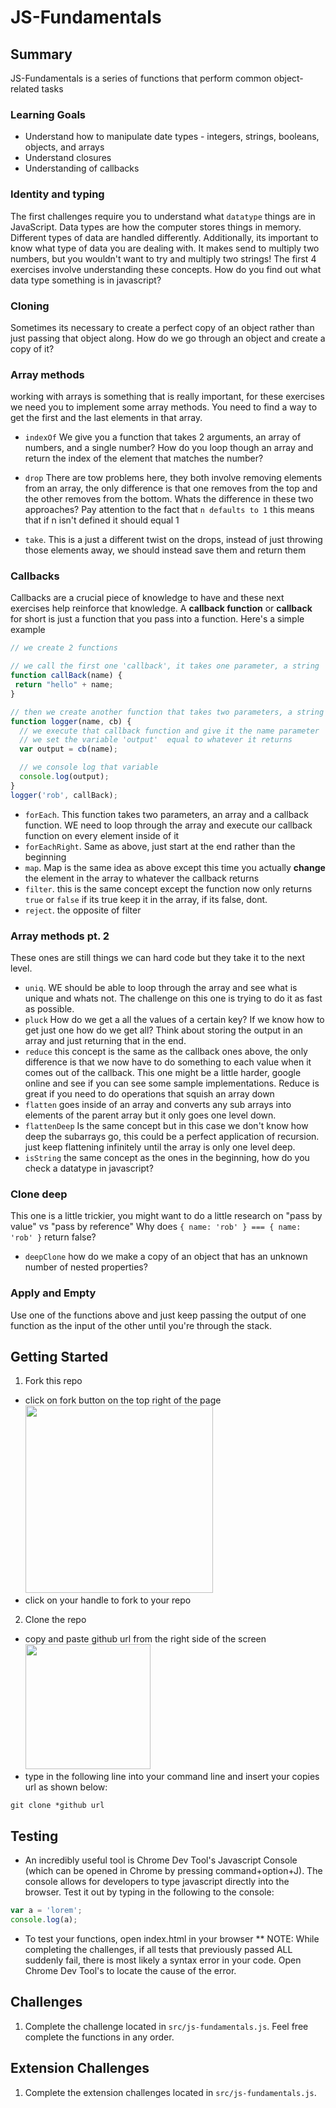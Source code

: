 # JS-Fundamentals

## Summary
JS-Fundamentals is a series of functions that perform common object-related tasks

### Learning Goals
- Understand how to manipulate date types - integers, strings, booleans, objects, and arrays
- Understand closures
- Understanding of callbacks

### Identity and typing

The first challenges require you to understand what `datatype` things are in JavaScript.
Data types are how the computer stores things in memory. Different types of data are handled differently.
Additionally, its important to know what type of data you are dealing with.
It makes send to multiply two numbers, but you wouldn't want to try and multiply two strings!
The first 4 exercises involve understanding these concepts. How do you find out what data type something is in javascript?

### Cloning
Sometimes its necessary to create a perfect copy of an object rather than just passing that object along. How do we go through an object and create a copy of it?

### Array methods
working with arrays is something that is really important, for these exercises we need you to implement some array methods. You need to find a way to get the first and the last elements in that array.

* `indexOf` We give you a function that takes 2 arguments, an array of numbers, and a single number? How do you loop though an array and return the index of the element that matches the number?

* `drop` There are tow problems here, they both involve removing elements from an array, the only difference is that one removes from the top and the other removes from the bottom. Whats the difference in these two approaches? Pay attention to the fact that `n defaults to 1` this means that if n isn't defined it should equal 1

* `take`. This is a just a different twist on the drops, instead of just throwing those elements away, we should instead save them and return them

### Callbacks
Callbacks are a crucial piece of knowledge to have and these next exercises help reinforce that knowledge.
A **callback function** or **callback** for short is just a function that you pass into a function. Here's a simple example
```javascript
// we create 2 functions

// we call the first one 'callback', it takes one parameter, a string 'name'
function callBack(name) {
 return "hello" + name;
}

// then we create another function that takes two parameters, a string 'name' and a function 'cb'
function logger(name, cb) {
  // we execute that callback function and give it the name parameter
  // we set the variable 'output'  equal to whatever it returns
  var output = cb(name);

  // we console log that variable
  console.log(output);
}
logger('rob', callBack);
```

* `forEach`. This function takes two parameters, an array and a callback function. WE need to loop through the array and execute our callback function on every element inside of it
* `forEachRight`. Same as above, just start at the end rather than the beginning
* `map`. Map is the same idea as above except this time you actually **change** the element in the array to whatever the callback returns
* `filter`. this is the same concept except the function now only returns `true` or `false` if its true keep it in the array, if its false, dont.
* `reject`. the opposite of filter

### Array methods pt. 2
These ones are still things we can hard code but they take it to the next level.
* `uniq`. WE should be able to loop through the array and see what is unique and whats not. The challenge on this one is trying to do it as fast as possible.
* `pluck` How do we get a all the values of a certain key? If we know how to get just one how do we get all? Think about storing the output in an array and just returning that in the end.
* `reduce` this concept is the same as the callback ones above, the only difference is that we now have to do something to each value when it comes out of the callback. This one might be a little harder, google online and see if you can see some sample implementations. Reduce is great if you need to do operations that squish an array down
* `flatten` goes inside of an array and converts any sub arrays into elements of the parent array but it only goes one level down.
* `flattenDeep` Is the same concept but in this case we don't know how deep the subarrays go, this could be a perfect application of recursion. just keep flattening infinitely until the array is only one level deep.
* `isString` the same concept as the ones in the beginning, how do you check a datatype in javascript?

### Clone deep
This one is a little trickier, you might want to do a little research on "pass by value" vs "pass by reference"
Why does `{ name: 'rob' } === { name: 'rob' }` return false?

* `deepClone` how do we make a copy of an object that has an unknown number of nested properties?

### Apply and Empty
Use one of the functions above and just keep passing the output of one function as the input of the other until you're through the stack.


## Getting Started
1. Fork this repo
  - click on fork button on the top right of the page
  <br><img src="https://help.github.com/assets/images/help/repository/fork_button.jpg" width="300px"></img>  
  - click on your handle to fork to your repo

2. Clone the repo
  - copy and paste github url from the right side of the screen
  <br><img src="https://help.github.com/assets/images/help/repository/clone-repo-clone-url-button.png" width="200px"></img>
  - type in the following line into your command line and insert your copies url as shown below:
  ````
  git clone *github url
  ````

## Testing
* An incredibly useful tool is Chrome Dev Tool's Javascript Console (which can be opened in Chrome by pressing command+option+J). The console allows for developers to type javascript directly into the browser. Test it out by typing in the following to the console:
```javascript
var a = 'lorem';
console.log(a);
```

* To test your functions, open index.html in your browser
** NOTE: While completing the challenges, if all tests that previously passed ALL suddenly fail, there is most likely a syntax error in your code. Open Chrome Dev Tool's to locate the cause of the error.

## Challenges
1. Complete the challenge located in `src/js-fundamentals.js`. Feel free complete the functions in any order.

## Extension Challenges
1. Complete the extension challenges located in `src/js-fundamentals.js`.
